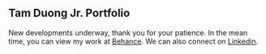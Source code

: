 <!DOCTYPE html>
<html>
<head>
	<meta charset="UTF-8">
	<meta name="viewport" content="width=device-width, initial-scale=1.0">
	<link rel="stylesheet" href="style.css">
</head>
<body>
	<main>
		<section id="home">
			<h2>Tam Duong Jr. Portfolio</h2>
			<p>New developments underway, thank you for your patience. In the mean time, you can view my work at <a href="https://www.behance.net/duongdesigncompany">Behance</a>. We can also connect on <a href="https://www.linkedin.com/in/duongdesignco/">Linkedin</a>.
		</section>
</body>
</html>
